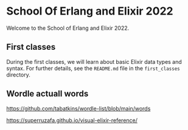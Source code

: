 # School Of Erlang and Elixir 2022

Welcome to the School of Erlang and Elixir 2022.

## First classes

During the first classes, we will learn about basic Elixir data types and syntax.
For further details, see the `README.md` file in the `first_classes` directory.


## Wordle actuall words 

https://github.com/tabatkins/wordle-list/blob/main/words

https://superruzafa.github.io/visual-elixir-reference/

